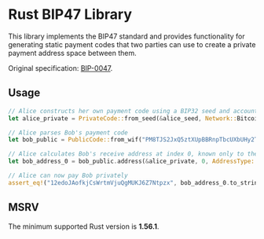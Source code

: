 # Rust BIP47 Library

This library implements the BIP47 standard and provides functionality
for generating static payment codes that two parties can use to create
a private payment address space between them.

Original specification: [BIP-0047](https://github.com/bitcoin/bips/blob/master/bip-0047.mediawiki).

## Usage
```rust
// Alice constructs her own payment code using a BIP32 seed and account 0
let alice_private = PrivateCode::from_seed(&alice_seed, Network::Bitcoin, Some(0), None).unwrap();

// Alice parses Bob's payment code
let bob_public = PublicCode::from_wif("PM8TJS2JxQ5ztXUpBBRnpTbcUXbUHy2T1abfrb3KkAAtMEGNbey4oumH7Hc578WgQJhPjBxteQ5GHHToTYHE3A1w6p7tU6KSoFmWBVbFGjKPisZDbP97").unwrap();

// Alice calculates Bob's receive address at index 0, known only to them. Address can either be P2PKH or P2WPKH
let bob_address_0 = bob_public.address(&alice_private, 0, AddressType::P2PKH).unwrap();

// Alice can now pay Bob privately
assert_eq!("12edoJAofkjCsWrtmVjuQgMUKJ6Z7Ntpzx", bob_address_0.to_string());

```

## MSRV
The minimum supported Rust version is **1.56.1**.
